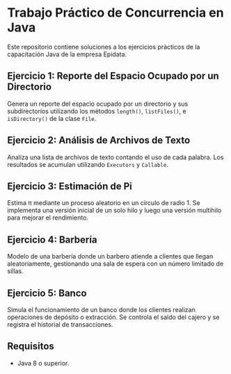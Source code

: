 # Trabajo Práctico de Concurrencia en Java 

Este repositorio contiene soluciones a los ejercicios prácticos de la capacitación Java de la empresa Epidata.

## Ejercicio 1: Reporte del Espacio Ocupado por un Directorio
Genera un reporte del espacio ocupado por un directorio y sus subdirectorios utilizando los métodos `length()`, `listFiles()`, e `isDirectory()` de la clase `File`.

## Ejercicio 2: Análisis de Archivos de Texto
Analiza una lista de archivos de texto contando el uso de cada palabra. Los resultados se acumulan utilizando `Executors` y `Callable`.

## Ejercicio 3: Estimación de Pi
Estima π mediante un proceso aleatorio en un círculo de radio 1. Se implementa una versión inicial de un solo hilo y luego una versión multihilo para mejorar el rendimiento.

## Ejercicio 4: Barbería
Modelo de una barbería donde un barbero atiende a clientes que llegan aleatoriamente, gestionando una sala de espera con un número limitado de sillas.

## Ejercicio 5: Banco
Simula el funcionamiento de un banco donde los clientes realizan operaciones de depósito o extracción. Se controla el saldo del cajero y se registra el historial de transacciones.

## Requisitos
- Java 8 o superior.
